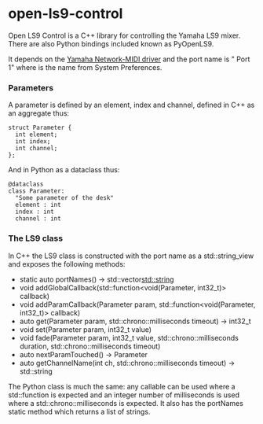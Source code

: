 # open-ls9-control

Open LS9 Control is a C++ library for controlling the Yamaha LS9 mixer.
There are also Python bindings included known as PyOpenLS9.

It depends on the [Yamaha Network-MIDI driver](https://uk.yamaha.com/en/support/updates/nwd_mac.html) and the port name is "<Device Name> Port 1" where <Device Name> is the name from System Preferences.

### Parameters

A parameter is defined by an element, index and channel, defined in C++ as an aggregate thus:

```
struct Parameter {
  int element;
  int index;
  int channel;
};
```

And in Python as a dataclass thus:

```
@dataclass
class Parameter:
  "Some parameter of the desk"
  element : int
  index : int
  channel : int
```

### The LS9 class

In C++ the LS9 class is constructed with the port name as a std::string_view and exposes the following methods:

- static auto portNames() -> std::vector<std::string>
- void addGlobalCallback(std::function<void(Parameter, int32_t)> callback)
- void addParamCallback(Parameter param, std::function<void(Parameter, int32_t)> callback)
- auto get(Parameter param, std::chrono::milliseconds timeout) -> int32_t
- void set(Parameter param, int32_t value)
- void fade(Parameter param, int32_t value, std::chrono::milliseconds duration, std::chrono::milliseconds timeout)
- auto nextParamTouched() -> Parameter
- auto getChannelName(int ch, std::chrono::milliseconds timeout) -> std::string

The Python class is much the same: any callable can be used where a std::function is expected and an integer number of milliseconds is used where a std::chrono::milliseconds is expected.
It also has the portNames static method which returns a list of strings.

